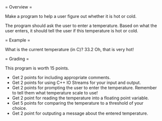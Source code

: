 = Overview =

Make a program to help a user figure out whether it is hot or cold.

The program should ask the user to enter a temperature. Based on what the user enters, it should tell the user
if this temperature is hot or cold.

= Example =

What is the current temperature (in C)?
33.2
Oh, that is very hot!

= Grading =

This program is worth 15 points.

* Get 2 points for including appropriate comments.
* Get 2 points for using C++ IO Streams for your input and output.
* Get 2 points for prompting the user to enter the temperature. Remember to tell them what temperature scale to use!
* Get 2 point for reading the temperature into a floating point variable.
* Get 5 points for comparing the temperature to a threshold of your choice.
* Get 2 point for outputing a message about the entered temperature.
